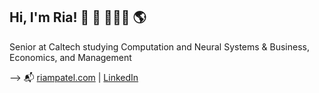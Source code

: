 ## Hi, I'm Ria! 📸 🍣 👩🏽‍💻 🌎

Senior at Caltech studying Computation and Neural Systems & Business, Economics, and Management

--> 📬 [riampatel.com](https://riampatel.com) | [LinkedIn](https://linkedin.com/in/riampatel)
